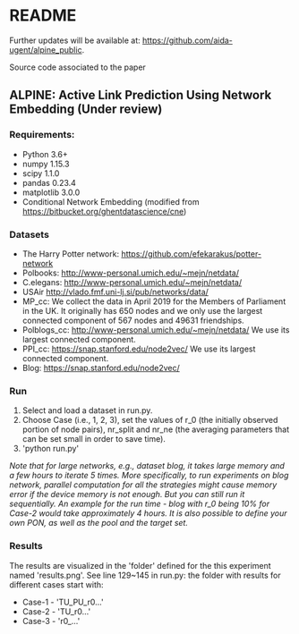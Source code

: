 # README #

Further updates will be available at: https://github.com/aida-ugent/alpine_public.

Source code associated to the paper
## ALPINE: Active Link Prediction Using Network Embedding (Under review)

### Requirements:
* Python 3.6+
* numpy 1.15.3
* scipy 1.1.0
* pandas 0.23.4
* matplotlib 3.0.0
* Conditional Network Embedding (modified from https://bitbucket.org/ghentdatascience/cne)


### Datasets
* The Harry Potter network: https://github.com/efekarakus/potter-network
* Polbooks: http://www-personal.umich.edu/~mejn/netdata/
* C.elegans: http://www-personal.umich.edu/~mejn/netdata/
* USAir http://vlado.fmf.uni-lj.si/pub/networks/data/
* MP_cc: We collect the data in April 2019 for the Members of Parliament in the UK. It originally has 650 nodes and we only use the largest connected component of 567 nodes and 49631 friendships.
* Polblogs_cc: http://www-personal.umich.edu/~mejn/netdata/ We use its largest connected component.
* PPI_cc: https://snap.stanford.edu/node2vec/ We use its largest connected component.
* Blog: https://snap.stanford.edu/node2vec/

### Run
1. Select and load a dataset in run.py.
2. Choose Case (i.e., 1, 2, 3), set the values of r_0 (the initially observed portion of node pairs), nr_split and nr_ne (the averaging parameters that can be set small in order to save time).
3. 'python run.py'

*Note that for large networks, e.g., dataset blog, it takes large memory and a few hours to iterate 5 times. More specifically, to run experiments on blog network, parallel computation for all the strategies might cause memory error if the device memory is not enough. But you can still run it sequentially. An example for the run time - blog with r_0 being 10% for Case-2 would take approximately 4 hours. It is also possible to define your own PON, as well as the pool and the target set.*


### Results
The results are visualized in the 'folder' defined for the this experiment named 'results.png'. See line 129~145 in run.py: the folder with results for different cases start with:

* Case-1 - 'TU_PU_r0...'
* Case-2 - 'TU_r0...'
* Case-3 - 'r0_...'
